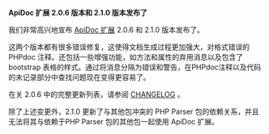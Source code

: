 **ApiDoc 扩展 2.0.6 版本和 2.1.0 版本发布了**

我们非常高兴地宣布 [ApiDoc 扩展](https://github.com/yiisoft/yii2-apidoc) 2.0.6 和 2.1.0  版本发布了。

这两个版本都有很多错误修复，这使得文档生成过程更加强大，对格式错误的 PHPdoc 注释。还包括一些增强功能，如方法和属性的弃用消息以及包含了 bootstrap 表格的样式。通过将消息分隔为错误和警告，在PHPdoc注释以及代码的未记录部分中查找问题现在变得更容易了。

在关 2.0.6 中的完整更新列表，请参阅 [CHANGELOG](https://github.com/yiisoft/yii2-apidoc/blob/2.0.6/CHANGELOG.md) 。

除了上述变更外，2.1.0 更新了与其他包冲突的 PHP Parser 包的依赖关系，并且无法将其与依赖于PHP Parser 包的其他包一起使用 ApiDoc 扩展。
